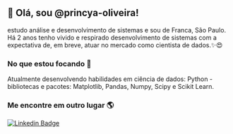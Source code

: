 ## 👋 Olá, sou @princya-oliveira!

estudo análise e desenvolvimento de sistemas e sou de Franca, São Paulo.
Há 2 anos tenho vivido e respirado desenvolvimento de sistemas com a expectativa de, em breve, atuar no mercado como cientista de dados.✨😍

### No que estou focando 🚀
Atualmente desenvolvendo habilidades em ciência de dados: Python - bibliotecas e pacotes: Matplotlib, Pandas, Numpy, Scipy e Scikit Learn.

### Me encontre em outro lugar 🌎

[![Linkedin Badge](https://img.shields.io/badge/-LinkedIn-blue?style=flat-square&logo=Linkedin&logoColor=white&link=https://www.linkedin.com/in/princya-oliveira/)](https://www.linkedin.com/in/princya-oliveira/)


<!---
princya-oliveira/princya-oliveira is a ✨ special ✨ repository because its `README.md` (this file) appears on your GitHub profile.
You can click the Preview link to take a look at your changes.
--->
